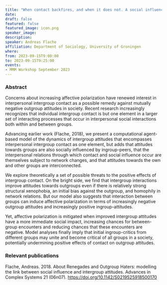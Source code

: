 ```yaml
---
title: "When contact backfires, and when it does not. A social influence model of the dynamics of affective polarization"
date:
draft: false
featured: false
featured_image: icon.png
speaker_image:
description:
speaker: Andreas Flache 
affiliation: Department of Sociology, University of Groningen
where:
from: 2023-09-15T9:00:00
to: 2023-09-15T9:25:00
events:
- MMM Workshop September 2023
---
```


### Abstract


Concerns about increasing affective polarization have renewed interest in interpersonal intergroup contact as a possible remedy against mutually negative outgroup attitudes in society. Recent research increasingly recognizes that individual intergroup contact is but one element in a larger set of interacting processes that occur in interpersonal social interactions both within and between groups. 

Advancing earlier work (Flache, 2018), we present a computational agent-based model of the dynamics of intergroup attitudes that encompasses interpersonal intergroup contact as one element, but adds that attitudes towards groups are also socially influenced by ingroup-peers, that the interpersonal relations through which contact and social influence occur are themselves subject to network changes, and that attitudes towards the own and other groups are interconnected. 

We explore theoretically a set of possible threats to the positive effects of intergroup contact. On the bright side, we find that intergroup interactions improve attitudes towards outgroups even if there is relatively strong structural xenophobia, an initial bias against the outgroup, and homophily in network relations. But our model also suggests that interaction between groups can induce affective polarization in terms of increasingly negative outgroup attitudes and increasingly positive ingroup-attitudes. 

Yet, affective polarization is mitigated when improved intergroup attitudes have a more immediate social impact, increasing chances for between-group encounters and reducing chances that these encounters are negative. Model analyses finally imply that initial ingroup-critics from different groups may unite and become critical of all groups in a society, potentially undermining positive effects of contact on outgroup attitudes.


### Relevant publications 

Flache, Andreas. 2018. About Renegades and Outgroup Haters: modelling the link between social influence and intergroup attitudes. Advances in Complex Systems 21 (06n07). https://doi.org/10.1142/S0219525918500170
